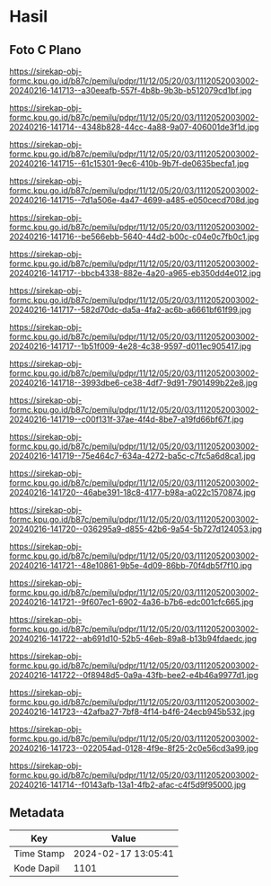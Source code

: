 # Hasil

## Foto C Plano

https://sirekap-obj-formc.kpu.go.id/b87c/pemilu/pdpr/11/12/05/20/03/1112052003002-20240216-141713--a30eeafb-557f-4b8b-9b3b-b512079cd1bf.jpg

https://sirekap-obj-formc.kpu.go.id/b87c/pemilu/pdpr/11/12/05/20/03/1112052003002-20240216-141714--4348b828-44cc-4a88-9a07-406001de3f1d.jpg

https://sirekap-obj-formc.kpu.go.id/b87c/pemilu/pdpr/11/12/05/20/03/1112052003002-20240216-141715--61c15301-9ec6-410b-9b7f-de0635becfa1.jpg

https://sirekap-obj-formc.kpu.go.id/b87c/pemilu/pdpr/11/12/05/20/03/1112052003002-20240216-141715--7d1a506e-4a47-4699-a485-e050cecd708d.jpg

https://sirekap-obj-formc.kpu.go.id/b87c/pemilu/pdpr/11/12/05/20/03/1112052003002-20240216-141716--be566ebb-5640-44d2-b00c-c04e0c7fb0c1.jpg

https://sirekap-obj-formc.kpu.go.id/b87c/pemilu/pdpr/11/12/05/20/03/1112052003002-20240216-141717--bbcb4338-882e-4a20-a965-eb350dd4e012.jpg

https://sirekap-obj-formc.kpu.go.id/b87c/pemilu/pdpr/11/12/05/20/03/1112052003002-20240216-141717--582d70dc-da5a-4fa2-ac6b-a6661bf61f99.jpg

https://sirekap-obj-formc.kpu.go.id/b87c/pemilu/pdpr/11/12/05/20/03/1112052003002-20240216-141717--1b51f009-4e28-4c38-9597-d011ec905417.jpg

https://sirekap-obj-formc.kpu.go.id/b87c/pemilu/pdpr/11/12/05/20/03/1112052003002-20240216-141718--3993dbe6-ce38-4df7-9d91-7901499b22e8.jpg

https://sirekap-obj-formc.kpu.go.id/b87c/pemilu/pdpr/11/12/05/20/03/1112052003002-20240216-141719--c00f131f-37ae-4f4d-8be7-a19fd66bf67f.jpg

https://sirekap-obj-formc.kpu.go.id/b87c/pemilu/pdpr/11/12/05/20/03/1112052003002-20240216-141719--75e464c7-634a-4272-ba5c-c7fc5a6d8ca1.jpg

https://sirekap-obj-formc.kpu.go.id/b87c/pemilu/pdpr/11/12/05/20/03/1112052003002-20240216-141720--46abe391-18c8-4177-b98a-a022c1570874.jpg

https://sirekap-obj-formc.kpu.go.id/b87c/pemilu/pdpr/11/12/05/20/03/1112052003002-20240216-141720--036295a9-d855-42b6-9a54-5b727d124053.jpg

https://sirekap-obj-formc.kpu.go.id/b87c/pemilu/pdpr/11/12/05/20/03/1112052003002-20240216-141721--48e10861-9b5e-4d09-86bb-70f4db5f7f10.jpg

https://sirekap-obj-formc.kpu.go.id/b87c/pemilu/pdpr/11/12/05/20/03/1112052003002-20240216-141721--9f607ec1-6902-4a36-b7b6-edc001cfc665.jpg

https://sirekap-obj-formc.kpu.go.id/b87c/pemilu/pdpr/11/12/05/20/03/1112052003002-20240216-141722--ab691d10-52b5-46eb-89a8-b13b94fdaedc.jpg

https://sirekap-obj-formc.kpu.go.id/b87c/pemilu/pdpr/11/12/05/20/03/1112052003002-20240216-141722--0f8948d5-0a9a-43fb-bee2-e4b46a9977d1.jpg

https://sirekap-obj-formc.kpu.go.id/b87c/pemilu/pdpr/11/12/05/20/03/1112052003002-20240216-141723--42afba27-7bf8-4f14-b4f6-24ecb945b532.jpg

https://sirekap-obj-formc.kpu.go.id/b87c/pemilu/pdpr/11/12/05/20/03/1112052003002-20240216-141723--022054ad-0128-4f9e-8f25-2c0e56cd3a99.jpg

https://sirekap-obj-formc.kpu.go.id/b87c/pemilu/pdpr/11/12/05/20/03/1112052003002-20240216-141714--f0143afb-13a1-4fb2-afac-c4f5d9f95000.jpg


## Metadata

| Key        | Value               |
| ---------- | ------------------- |
| Time Stamp | 2024-02-17 13:05:41 |
| Kode Dapil | 1101                |



